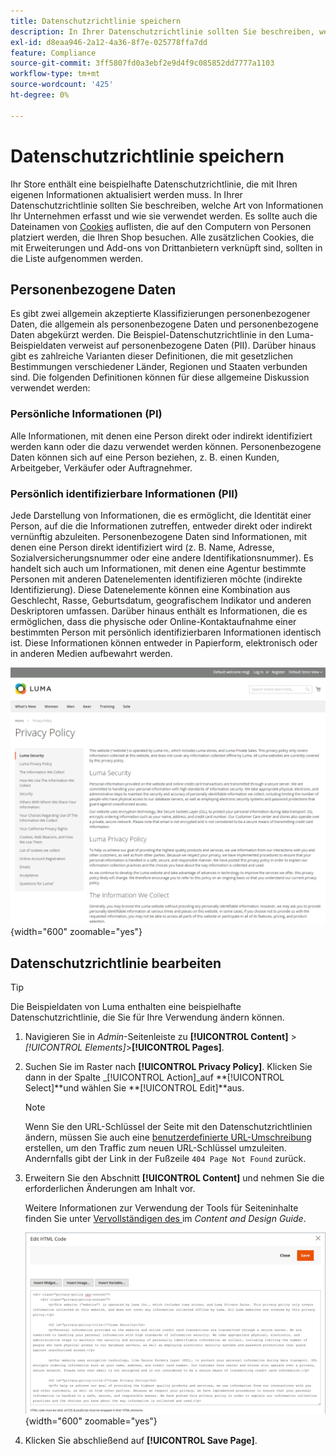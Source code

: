 ```yaml
---
title: Datenschutzrichtlinie speichern
description: In Ihrer Datenschutzrichtlinie sollten Sie beschreiben, welche Art von Informationen Ihr Unternehmen erfasst und wie sie verwendet werden.
exl-id: d8eaa946-2a12-4a36-8f7e-025778ffa7dd
feature: Compliance
source-git-commit: 3ff5807fd0a3ebf2e9d4f9c085852dd7777a1103
workflow-type: tm+mt
source-wordcount: '425'
ht-degree: 0%

---
```


# Datenschutzrichtlinie speichern

Ihr Store enthält eine beispielhafte Datenschutzrichtlinie, die mit Ihren eigenen Informationen aktualisiert werden muss. In Ihrer Datenschutzrichtlinie sollten Sie beschreiben, welche Art von Informationen Ihr Unternehmen erfasst und wie sie verwendet werden. Es sollte auch die Dateinamen von [Cookies](compliance-cookie-law.md#default-cookies) auflisten, die auf den Computern von Personen platziert werden, die Ihren Shop besuchen. Alle zusätzlichen Cookies, die mit Erweiterungen und Add-ons von Drittanbietern verknüpft sind, sollten in die Liste aufgenommen werden.

## Personenbezogene Daten

Es gibt zwei allgemein akzeptierte Klassifizierungen personenbezogener Daten, die allgemein als personenbezogene Daten und personenbezogene Daten abgekürzt werden. Die Beispiel-Datenschutzrichtlinie in den Luma-Beispieldaten verweist auf personenbezogene Daten (PII). Darüber hinaus gibt es zahlreiche Varianten dieser Definitionen, die mit gesetzlichen Bestimmungen verschiedener Länder, Regionen und Staaten verbunden sind. Die folgenden Definitionen können für diese allgemeine Diskussion verwendet werden:

### Persönliche Informationen (PI)

Alle Informationen, mit denen eine Person direkt oder indirekt identifiziert werden kann oder die dazu verwendet werden können. Personenbezogene Daten können sich auf eine Person beziehen, z. B. einen Kunden, Arbeitgeber, Verkäufer oder Auftragnehmer.

### Persönlich identifizierbare Informationen (PII)

Jede Darstellung von Informationen, die es ermöglicht, die Identität einer Person, auf die die Informationen zutreffen, entweder direkt oder indirekt vernünftig abzuleiten. Personenbezogene Daten sind Informationen, mit denen eine Person direkt identifiziert wird (z. B. Name, Adresse, Sozialversicherungsnummer oder eine andere Identifikationsnummer). Es handelt sich auch um Informationen, mit denen eine Agentur bestimmte Personen mit anderen Datenelementen identifizieren möchte (indirekte Identifizierung). Diese Datenelemente können eine Kombination aus Geschlecht, Rasse, Geburtsdatum, geografischem Indikator und anderen Deskriptoren umfassen. Darüber hinaus enthält es Informationen, die es ermöglichen, dass die physische oder Online-Kontaktaufnahme einer bestimmten Person mit persönlich identifizierbaren Informationen identisch ist. Diese Informationen können entweder in Papierform, elektronisch oder in anderen Medien aufbewahrt werden.

![Beispiel einer Storefront - Datenschutzrichtlinie](./assets/storefront-privacy-policy.png){width="600" zoomable="yes"}

## Datenschutzrichtlinie bearbeiten

>[!TIP]
>
>Die Beispieldaten von Luma enthalten eine beispielhafte Datenschutzrichtlinie, die Sie für Ihre Verwendung ändern können.

1. Navigieren Sie in _Admin_-Seitenleiste zu **[!UICONTROL Content]** > _[!UICONTROL Elements]_>**[!UICONTROL Pages]**.

1. Suchen Sie im Raster nach **[!UICONTROL Privacy Policy]**. Klicken Sie dann in der Spalte _[!UICONTROL Action]_auf **[!UICONTROL Select]**und wählen Sie **[!UICONTROL Edit]**aus.

   >[!NOTE]
   >
   >Wenn Sie den URL-Schlüssel der Seite mit den Datenschutzrichtlinien ändern, müssen Sie auch eine [benutzerdefinierte URL-Umschreibung](../merchandising-promotions/url-rewrite-custom.md) erstellen, um den Traffic zum neuen URL-Schlüssel umzuleiten. Andernfalls gibt der Link in der Fußzeile `404 Page Not Found` zurück.

1. Erweitern Sie den Abschnitt **[!UICONTROL Content]** und nehmen Sie die erforderlichen Änderungen am Inhalt vor.

   Weitere Informationen zur Verwendung der Tools für Seiteninhalte finden Sie unter [Vervollständigen des ](../content-design/page-add.md#step-2-complete-the-content) im _Content and Design Guide_.

   ![Datenschutzseite - Inhalt bearbeiten](./assets/page-privacy-content-edit.png){width="600" zoomable="yes"}

1. Klicken Sie abschließend auf **[!UICONTROL Save Page]**.
